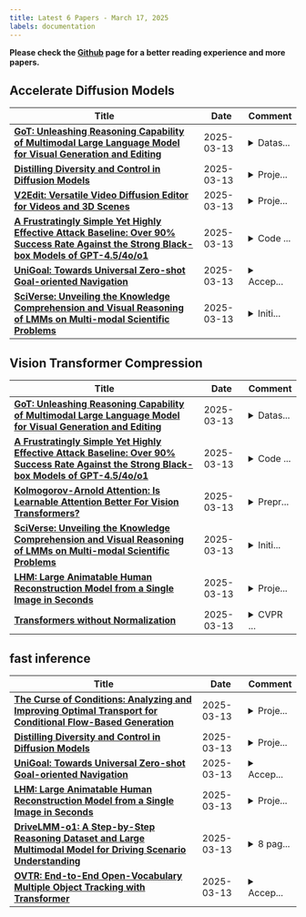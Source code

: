 ```yaml
---
title: Latest 6 Papers - March 17, 2025
labels: documentation
---
```

**Please check the [Github](https://github.com/zezhishao/MTS_Daily_ArXiv) page for a better reading experience and more papers.**

## Accelerate Diffusion Models
| **Title** | **Date** | **Comment** |
| --- | --- | --- |
| **[GoT: Unleashing Reasoning Capability of Multimodal Large Language Model for Visual Generation and Editing](http://arxiv.org/abs/2503.10639v1)** | 2025-03-13 | <details><summary>Datas...</summary><p>Dataset and models are released in https://github.com/rongyaofang/GoT</p></details> |
| **[Distilling Diversity and Control in Diffusion Models](http://arxiv.org/abs/2503.10637v1)** | 2025-03-13 | <details><summary>Proje...</summary><p>Project Page: https://distillation.baulab.info</p></details> |
| **[V2Edit: Versatile Video Diffusion Editor for Videos and 3D Scenes](http://arxiv.org/abs/2503.10634v1)** | 2025-03-13 | <details><summary>Proje...</summary><p>Project Website: https://immortalco.github.io/V2Edit/</p></details> |
| **[A Frustratingly Simple Yet Highly Effective Attack Baseline: Over 90% Success Rate Against the Strong Black-box Models of GPT-4.5/4o/o1](http://arxiv.org/abs/2503.10635v1)** | 2025-03-13 | <details><summary>Code ...</summary><p>Code at: https://github.com/VILA-Lab/M-Attack</p></details> |
| **[UniGoal: Towards Universal Zero-shot Goal-oriented Navigation](http://arxiv.org/abs/2503.10630v1)** | 2025-03-13 | <details><summary>Accep...</summary><p>Accepted to CVPR 2025</p></details> |
| **[SciVerse: Unveiling the Knowledge Comprehension and Visual Reasoning of LMMs on Multi-modal Scientific Problems](http://arxiv.org/abs/2503.10627v1)** | 2025-03-13 | <details><summary>Initi...</summary><p>Initially released in September 2024. Project page: https://sciverse-cuhk.github.io</p></details> |

## Vision Transformer Compression
| **Title** | **Date** | **Comment** |
| --- | --- | --- |
| **[GoT: Unleashing Reasoning Capability of Multimodal Large Language Model for Visual Generation and Editing](http://arxiv.org/abs/2503.10639v1)** | 2025-03-13 | <details><summary>Datas...</summary><p>Dataset and models are released in https://github.com/rongyaofang/GoT</p></details> |
| **[A Frustratingly Simple Yet Highly Effective Attack Baseline: Over 90% Success Rate Against the Strong Black-box Models of GPT-4.5/4o/o1](http://arxiv.org/abs/2503.10635v1)** | 2025-03-13 | <details><summary>Code ...</summary><p>Code at: https://github.com/VILA-Lab/M-Attack</p></details> |
| **[Kolmogorov-Arnold Attention: Is Learnable Attention Better For Vision Transformers?](http://arxiv.org/abs/2503.10632v1)** | 2025-03-13 | <details><summary>Prepr...</summary><p>Preprint, Appendix included</p></details> |
| **[SciVerse: Unveiling the Knowledge Comprehension and Visual Reasoning of LMMs on Multi-modal Scientific Problems](http://arxiv.org/abs/2503.10627v1)** | 2025-03-13 | <details><summary>Initi...</summary><p>Initially released in September 2024. Project page: https://sciverse-cuhk.github.io</p></details> |
| **[LHM: Large Animatable Human Reconstruction Model from a Single Image in Seconds](http://arxiv.org/abs/2503.10625v1)** | 2025-03-13 | <details><summary>Proje...</summary><p>Project Page: https://lingtengqiu.github.io/LHM/</p></details> |
| **[Transformers without Normalization](http://arxiv.org/abs/2503.10622v1)** | 2025-03-13 | <details><summary>CVPR ...</summary><p>CVPR 2025; Project page: https://jiachenzhu.github.io/DyT/</p></details> |

## fast inference
| **Title** | **Date** | **Comment** |
| --- | --- | --- |
| **[The Curse of Conditions: Analyzing and Improving Optimal Transport for Conditional Flow-Based Generation](http://arxiv.org/abs/2503.10636v1)** | 2025-03-13 | <details><summary>Proje...</summary><p>Project page: https://hkchengrex.github.io/C2OT</p></details> |
| **[Distilling Diversity and Control in Diffusion Models](http://arxiv.org/abs/2503.10637v1)** | 2025-03-13 | <details><summary>Proje...</summary><p>Project Page: https://distillation.baulab.info</p></details> |
| **[UniGoal: Towards Universal Zero-shot Goal-oriented Navigation](http://arxiv.org/abs/2503.10630v1)** | 2025-03-13 | <details><summary>Accep...</summary><p>Accepted to CVPR 2025</p></details> |
| **[LHM: Large Animatable Human Reconstruction Model from a Single Image in Seconds](http://arxiv.org/abs/2503.10625v1)** | 2025-03-13 | <details><summary>Proje...</summary><p>Project Page: https://lingtengqiu.github.io/LHM/</p></details> |
| **[DriveLMM-o1: A Step-by-Step Reasoning Dataset and Large Multimodal Model for Driving Scenario Understanding](http://arxiv.org/abs/2503.10621v1)** | 2025-03-13 | <details><summary>8 pag...</summary><p>8 pages, 4 figures, 3 tables, github: https://github.com/ayesha-ishaq/DriveLMM-o1</p></details> |
| **[OVTR: End-to-End Open-Vocabulary Multiple Object Tracking with Transformer](http://arxiv.org/abs/2503.10616v1)** | 2025-03-13 | <details><summary>Accep...</summary><p>Accepted by ICLR 2025</p></details> |


